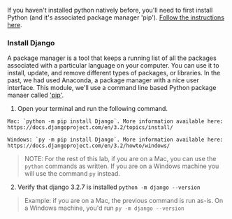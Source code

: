If you haven't installed python natively before, you'll need to first install Python (and it's associated package manager 'pip'). [Follow the instructions here](https://www.python.org/downloads/).


### Install Django
A package manager is a tool that keeps a running list of all the packages associated with a particular language on your computer. You can use it to install, update, and remove different types of packages, or libraries. In the past, we had used Anaconda, a package manager with a nice user interface. This module, we'll use a command line based Python package manaer called ['pip'](https://pip.pypa.io/en/stable/).

  1. Open your terminal and run the following command.
    
    Mac: `python -m pip install Django`. More information available here: https://docs.djangoproject.com/en/3.2/topics/install/

    Windows: `py -m pip install Django`. More information available here: https://docs.djangoproject.com/en/3.2/howto/windows/

> NOTE: For the rest of this lab, if you are on a Mac, you can use the `python` commands as written. If you are on a Windows machine you will use the command `py` instead.

  2. Verify that django 3.2.7 is installed
    `python -m django --version`

> Example: if you are on a Mac, the previous command is run as-is. On a Windows machine, you'd run `py -m django --version`